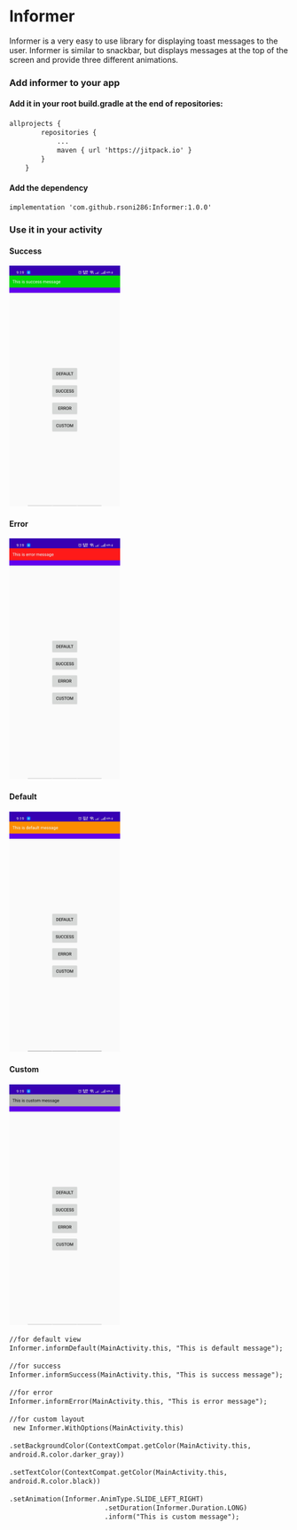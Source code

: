 # Informer

Informer is a very easy to use library for displaying toast messages to the user. Informer is similar to snackbar, but displays messages at the top of the screen and provide three different animations.

### Add informer to your app

#### Add it in your root build.gradle at the end of repositories:
```
allprojects {
		repositories {
			...
			maven { url 'https://jitpack.io' }
		}
	}
```

#### Add the dependency

```
implementation 'com.github.rsoni286:Informer:1.0.0'
```

### Use it in your activity


#### Success
<img src="https://raw.githubusercontent.com/rsoni286/Informer/master/informer/ss3.jpg" alt="drawing" width="200"/>


#### Error
<img src="https://raw.githubusercontent.com/rsoni286/Informer/master/informer/ss2.jpg" alt="drawing" width="200"/>


#### Default
<img src="https://raw.githubusercontent.com/rsoni286/Informer/master/informer/ss1.jpg" alt="drawing" width="200"/>


#### Custom
<img src="https://raw.githubusercontent.com/rsoni286/Informer/master/informer/ss4.jpg" alt="drawing" width="200"/>

```
//for default view
Informer.informDefault(MainActivity.this, "This is default message");

//for success
Informer.informSuccess(MainActivity.this, "This is success message");

//for error
Informer.informError(MainActivity.this, "This is error message");

//for custom layout
 new Informer.WithOptions(MainActivity.this)
                        .setBackgroundColor(ContextCompat.getColor(MainActivity.this, android.R.color.darker_gray))
                        .setTextColor(ContextCompat.getColor(MainActivity.this, android.R.color.black))
                        .setAnimation(Informer.AnimType.SLIDE_LEFT_RIGHT)
                        .setDuration(Informer.Duration.LONG)
                        .inform("This is custom message");

```

